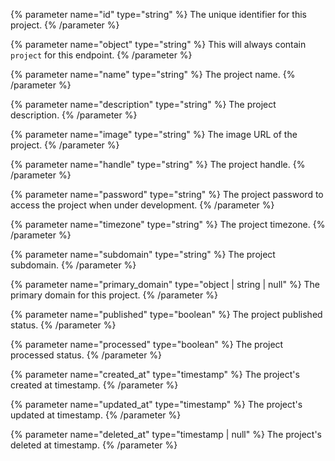 {% parameter name="id" type="string" %}
The unique identifier for this project.
{% /parameter %}

{% parameter name="object" type="string" %}
This will always contain `project` for this endpoint.
{% /parameter %}

{% parameter name="name" type="string" %}
The project name.
{% /parameter %}

{% parameter name="description" type="string" %}
The project description.
{% /parameter %}

{% parameter name="image" type="string" %}
The image URL of the project.
{% /parameter %}

{% parameter name="handle" type="string" %}
The project handle.
{% /parameter %}

{% parameter name="password" type="string" %}
The project password to access the project when under development.
{% /parameter %}

{% parameter name="timezone" type="string" %}
The project timezone.
{% /parameter %}

{% parameter name="subdomain" type="string" %}
The project subdomain.
{% /parameter %}

{% parameter name="primary_domain" type="object | string | null" %}
The primary domain for this project.
{% /parameter %}

{% parameter name="published" type="boolean" %}
The project published status.
{% /parameter %}

{% parameter name="processed" type="boolean" %}
The project processed status.
{% /parameter %}

{% parameter name="created_at" type="timestamp" %}
The project's created at timestamp.
{% /parameter %}

{% parameter name="updated_at" type="timestamp" %}
The project's updated at timestamp.
{% /parameter %}

{% parameter name="deleted_at" type="timestamp | null" %}
The project's deleted at timestamp.
{% /parameter %}
